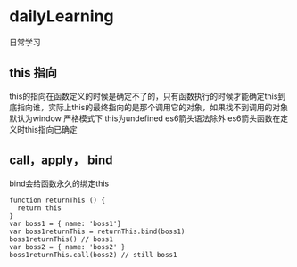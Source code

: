 # dailyLearning
日常学习
## this 指向
this的指向在函数定义的时候是确定不了的，只有函数执行的时候才能确定this到底指向谁，实际上this的最终指向的是那个调用它的对象，如果找不到调用的对象  默认为window  严格模式下 this为undefined
es6箭头语法除外  es6箭头函数在定义时this指向已确定
## call，apply， bind
bind会给函数永久的绑定this
```
function returnThis () {
  return this
}
var boss1 = { name: 'boss1'}
var boss1returnThis = returnThis.bind(boss1)
boss1returnThis() // boss1
var boss2 = { name: 'boss2' }
boss1returnThis.call(boss2) // still boss1
```
